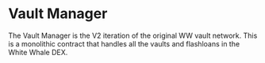 # Vault Manager

The Vault Manager is the V2 iteration of the original WW vault network. This is a monolithic contract that handles all
the vaults and flashloans in the White Whale DEX.